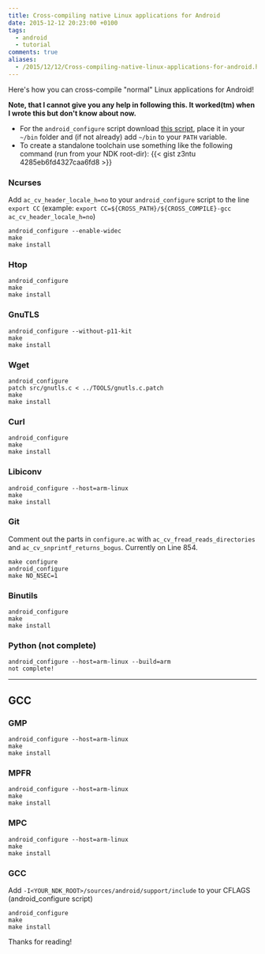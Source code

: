 ```yaml
---
title: Cross-compiling native Linux applications for Android
date: 2015-12-12 20:23:00 +0100
tags:
  - android
  - tutorial
comments: true
aliases:
  - /2015/12/12/Cross-compiling-native-linux-applications-for-android.html
---
```


Here's how you can cross-compile "normal" Linux applications for Android!

**Note, that I cannot give you any help in following this. It worked(tm) when I wrote this but don't know about now.**

* For the `android_configure` script download [this script](https://gist.github.com/z3ntu/57b95b02ebe8e153d5a8), place it in your `~/bin` folder and (if not already) add `~/bin` to your `PATH` variable.
* To create a standalone toolchain use something like the following command (run from your NDK root-dir):
{{< gist z3ntu 4285eb6fd4327caa6fd8 >}}

### Ncurses
Add `ac_cv_header_locale_h=no` to your `android_configure` script to the line `export CC` (example: `export CC=${CROSS_PATH}/${CROSS_COMPILE}-gcc ac_cv_header_locale_h=no`)
```shell
android_configure --enable-widec
make
make install
```

### Htop
```shell
android_configure
make
make install
```

### GnuTLS
```shell
android_configure --without-p11-kit
make
make install
```

### Wget
```shell
android_configure
patch src/gnutls.c < ../TOOLS/gnutls.c.patch
make
make install
```

### Curl
```shell
android_configure
make
make install
```

### Libiconv
```shell
android_configure --host=arm-linux
make
make install
```

### Git
Comment out the parts in `configure.ac` with `ac_cv_fread_reads_directories` and `ac_cv_snprintf_returns_bogus`. Currently on Line 854.
```shell
make configure
android_configure
make NO_NSEC=1
```

### Binutils
```shell
android_configure
make
make install
```

### Python (not complete)
```shell
android_configure --host=arm-linux --build=arm
not complete!
```

---

## GCC

### GMP
```shell
android_configure --host=arm-linux
make
make install
```

### MPFR
```shell
android_configure --host=arm-linux
make
make install
```

### MPC
```shell
android_configure --host=arm-linux
make
make install
```

### GCC
Add `-I<YOUR_NDK_ROOT>/sources/android/support/include` to your CFLAGS (android_configure script)
```shell
android_configure
make
make install
```

Thanks for reading!

